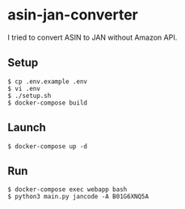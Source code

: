 # asin-jan-converter

I tried to convert ASIN to JAN without Amazon API.

## Setup

```console
$ cp .env.example .env
$ vi .env
$ ./setup.sh
$ docker-compose build
```

## Launch

```console
$ docker-compose up -d
```

## Run

```console
$ docker-compose exec webapp bash
$ python3 main.py jancode -A B01G6XNQ5A
```

